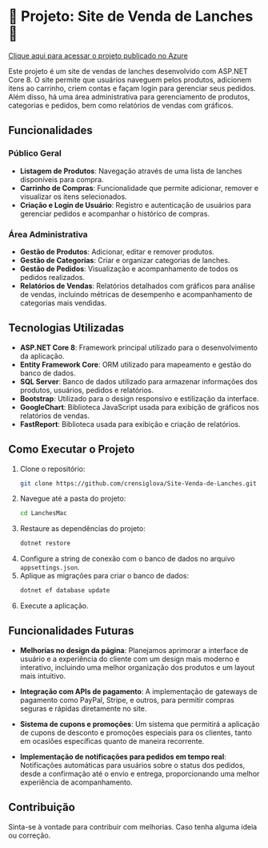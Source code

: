 # :fries: Projeto: Site de Venda de Lanches :hamburger:

[Clique aqui para acessar o projeto publicado no Azure](https://gclanches.azurewebsites.net/)

Este projeto é um site de vendas de lanches desenvolvido com ASP.NET Core 8. O site permite que usuários naveguem pelos produtos, adicionem itens ao carrinho, criem contas e façam login para gerenciar seus pedidos. Além disso, há uma área administrativa para gerenciamento de produtos, categorias e pedidos, bem como relatórios de vendas com gráficos.

## Funcionalidades

### Público Geral
- **Listagem de Produtos**: Navegação através de uma lista de lanches disponíveis para compra.
- **Carrinho de Compras**: Funcionalidade que permite adicionar, remover e visualizar os itens selecionados.
- **Criação e Login de Usuário**: Registro e autenticação de usuários para gerenciar pedidos e acompanhar o histórico de compras.

### Área Administrativa
- **Gestão de Produtos**: Adicionar, editar e remover produtos.
- **Gestão de Categorias**: Criar e organizar categorias de lanches.
- **Gestão de Pedidos**: Visualização e acompanhamento de todos os pedidos realizados.
- **Relatórios de Vendas**: Relatórios detalhados com gráficos para análise de vendas, incluindo métricas de desempenho e acompanhamento de categorias mais vendidas.

## Tecnologias Utilizadas
- **ASP.NET Core 8**: Framework principal utilizado para o desenvolvimento da aplicação.
- **Entity Framework Core**: ORM utilizado para mapeamento e gestão do banco de dados.
- **SQL Server**: Banco de dados utilizado para armazenar informações dos produtos, usuários, pedidos e relatórios.
- **Bootstrap**: Utilizado para o design responsivo e estilização da interface.
- **GoogleChart**: Biblioteca JavaScript usada para exibição de gráficos nos relatórios de vendas.
- **FastReport**: Biblioteca usada para exibição e criação de relatórios.

## Como Executar o Projeto

1. Clone o repositório:
   ```bash
   git clone https://github.com/crensiglova/Site-Venda-de-Lanches.git
2. Navegue até a pasta do projeto:
   ```bash
   cd LanchesMac
3. Restaure as dependências do projeto:
   ```bash
   dotnet restore
4. Configure a string de conexão com o banco de dados no arquivo `appsettings.json`.
5. Aplique as migrações para criar o banco de dados:
   ```bash
   dotnet ef database update
6. Execute a aplicação.

  ## Funcionalidades Futuras

- **Melhorias no design da página**: Planejamos aprimorar a interface de usuário e a experiência do cliente com um design mais moderno e interativo, incluindo uma melhor organização dos produtos e um layout mais intuitivo.
  
- **Integração com APIs de pagamento**: A implementação de gateways de pagamento como PayPal, Stripe, e outros, para permitir compras seguras e rápidas diretamente no site.

- **Sistema de cupons e promoções**: Um sistema que permitirá a aplicação de cupons de desconto e promoções especiais para os clientes, tanto em ocasiões específicas quanto de maneira recorrente.

- **Implementação de notificações para pedidos em tempo real**: Notificações automáticas para usuários sobre o status dos pedidos, desde a confirmação até o envio e entrega, proporcionando uma melhor experiência de acompanhamento.

## Contribuição

Sinta-se à vontade para contribuir com melhorias. Caso tenha alguma ideia ou correção.
